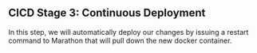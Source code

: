 
## CICD Stage 3: Continuous Deployment

In this step, we will automatically deploy our changes by issuing a restart command to Marathon that will pull down the new docker container.

